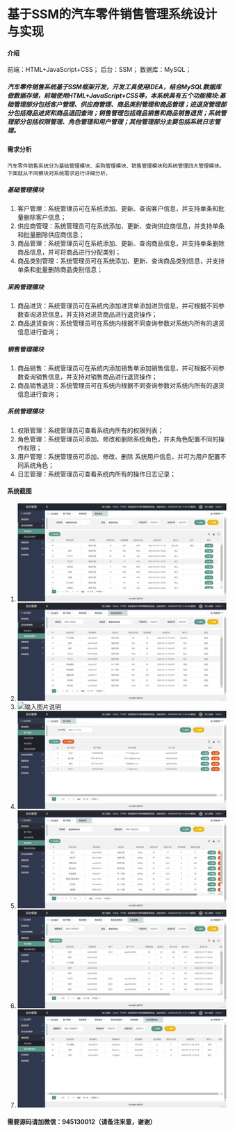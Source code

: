 # 基于SSM的汽车零件销售管理系统设计与实现

#### 介绍
前端：HTML+JavaScript+CSS；
后台：SSM；
数据库：MySQL；
#####  汽车零件销售系统基于SSM框架开发，开发工具使用IDEA，结合MySQL数据库做数据存储，前端使用HTML+JavaScript+CSS等，本系统具有五个功能模块:基础管理部分包括客户管理、供应商管理、商品类别管理和商品管理；进退货管理部分包括商品进货和商品退回查询；销售管理包括商品销售和商品销售退货；系统管理部分包括权限管理、角色管理和用户管理；其他管理部分主要包括系统日志管理。


#### 需求分析
    汽车零件销售系统分为基础管理模块、采购管理模块、销售管理模块和系统管理四大管理模块。下面就从不同模块对系统需求进行详细分析。
#####  基础管理模块
1.  客户管理：系统管理员可在系统添加、更新、查询客户信息，并支持单条和批量删除客户信息；
2.  供应商管理：系统管理员可在系统添加、更新、查询供应商信息，并支持单条和批量删除供应商信息；
3.  商品管理：系统管理员可在系统添加、更新、查询商品信息，并支持单条删除商品信息，并可将商品进行分配类别；
4.  商品类别管理：系统管理员可在系统添加、更新、查询商品类别信息，并支持单条和批量删除商品类别信息； 
#####  采购管理模块
1.  商品进货：系统管理员可在系统内添加进货单添加进货信息，并可根据不同参数查询进货信息，并支持对进货商品进行退货操作；
2.  商品退货查询：系统管理员可在系统内根据不同查询参数对系统内所有的退货信息进行查询；
#####  销售管理模块
1.  商品销售：系统管理员可在系统内添加销售单添加销售信息，并可根据不同参数查询销售信息，并支持对销售商品进行退货操作；
2.  商品销售退货：系统管理员可在系统内根据不同查询参数对系统内所有的退货信息进行查询； 
#####  系统管理模块
1.  权限管理：系统管理员可查看系统内所有的权限列表；
2.  角色管理：系统管理员可添加、修改和删除系统角色，并未角色配置不同的操作权限；
3.  用户管理：系统管理员可添加、修改、删除 系统用户信息，并可为用户配置不同系统角色；
4.  日志管理：系统管理员可查看系统内所有的操作日志记录；

#### 系统截图

1.  ![输入图片说明](1image.png)
2.  ![输入图片说明](2image.png)
3.  ![输入图片说明](3image.png)
4.  ![输入图片说明](4image.png)
5.  ![输入图片说明](5image.png)
6.  ![输入图片说明](6image.png)
7.  ![输入图片说明](7image.png)

#### 需要源码请加微信：945130012（请备注来意，谢谢）

